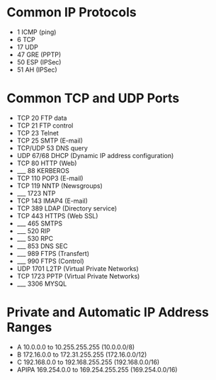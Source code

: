 # Common IP Protocols
* 1 	ICMP (ping)  
* 6 	TCP  
* 17 	UDP  
* 47 	GRE (PPTP)  
* 50 	ESP (IPSec)  
* 51 	AH (IPSec)  

# Common TCP and UDP Ports
* TCP 	20 	FTP data  
* TCP 	21 	FTP control  
* TCP 	23 	Telnet  
* TCP 	25 	SMTP (E-mail)  
* TCP/UDP 	53 	DNS query  
* UDP 	67/68 	DHCP (Dynamic IP address configuration)  
* TCP 	80 	HTTP (Web)
* ___   88  KERBEROS
* TCP 	110 	POP3 (E-mail)  
* TCP 	119 	NNTP (Newsgroups)
* ___   1723  NTP   
* TCP 	143 	IMAP4 (E-mail)  
* TCP 	389 	LDAP (Directory service)  
* TCP 	443 	HTTPS (Web SSL)
* ___   465   SMTPS
* ___   520   RIP
* ___   530   RPC
* ___   853   DNS SEC
* ___   989   FTPS (Transfert)
* ___   990   FTPS (Control)  
* UDP 	1701 	L2TP (Virtual Private Networks)  
* TCP 	1723 	PPTP (Virtual Private Networks)  
* ___   3306  MYSQL

# Private and Automatic IP Address Ranges
* A 	10.0.0.0 to 10.255.255.255 (10.0.0.0/8)  
* B 	172.16.0.0 to 172.31.255.255 (172.16.0.0/12)  
* C 	192.168.0.0 to 192.168.255.255 (192.168.0.0/16)  
* APIPA 	169.254.0.0 to 169.254.255.255 (169.254.0.0/16)
